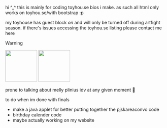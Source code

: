 hi ^_^ this is mainly for coding toyhou.se bios i make. as such all html only works on toyhou.se/with bootstrap :p 

my toyhouse has guest block _on_ and will only be turned off during artfight season. if there's issues accessing the toyhou.se listing please contact me here

> [!WARNING]
> <img src = "https://i.pinimg.com/originals/dd/3f/49/dd3f499c3d0663dafb82faeb73f84ac3.gif" height="100" > <img src = "https://patchwiki.biligame.com/images/dwrg/1/1e/e2pukasnvmjykweianaf0585qwj8pjg.gif" height="100" >
>
> prone to talking about melly plinius idv at any given moment 🐝 

to do when im done with finals
- make a java applet for better putting together the pjskareaconvo code
- birthday calender code
- maybe actually working on my website 

<!---
entomologist1/entomologist1 is a ✨ special ✨ repository because its `README.md` (this file) appears on your GitHub profile.
You can click the Preview link to take a look at your changes.
--->

